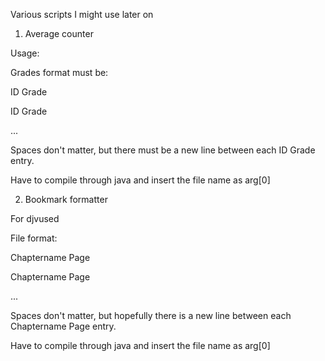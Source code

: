 Various scripts I might use later on

1. Average counter

  Usage:

  Grades format must be:

  ID      Grade

  ID      Grade

  ...

  Spaces don't matter, but there must be a new line between each ID      Grade entry.

  Have to compile through java and insert the file name as arg[0]


2. Bookmark formatter

  For djvused

  File format:

  Chaptername          Page

  Chaptername          Page

  ...

  Spaces don't matter, but hopefully there is a new line between each Chaptername              Page entry.

  Have to compile through java and insert the file name as arg[0]
